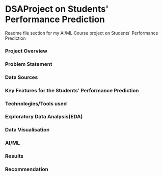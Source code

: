 # DSAProject on Students' Performance Prediction
Readme file section for my AI/ML Course project on Students' Performance Prediction 
### Project Overview
### Problem Statement
### Data Sources
### Key Features for the Students' Performance Prediction
### Technologies/Tools used
### Exploratory Data Analysis(EDA)
### Data Visualisation
### AI/ML
### Results
### Recommendation
